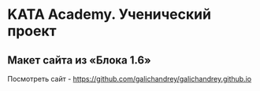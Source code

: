 # KATA Academy. Ученический проект
## Макет сайта из «Блока 1.6»
Посмотреть сайт - https://github.com/galichandrey/galichandrey.github.io
